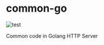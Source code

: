 # common-go

![test](https://github.com/tongium/common-go/actions/workflows/unit-test-github-actions.yml/badge.svg)

Common code in Golang HTTP Server

